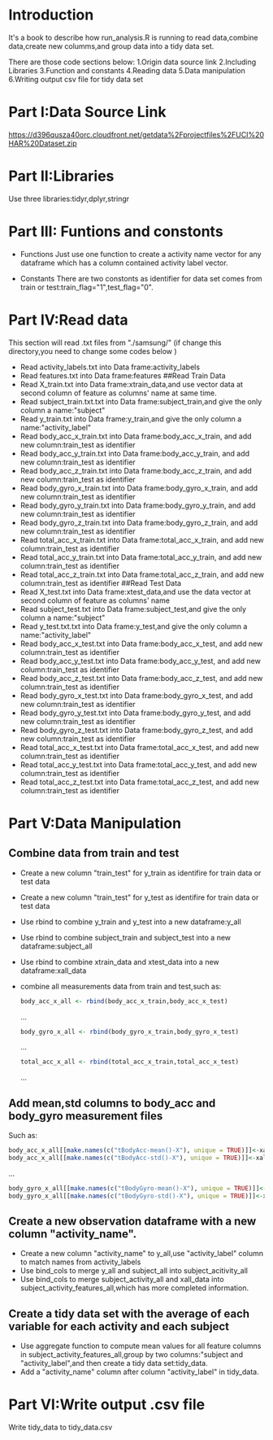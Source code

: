 Introduction
============

It's a book to describe how run\_analysis.R is running to read data,combine data,create new columms,and group data into a tidy data set.

There are those code sections below: 1.Origin data source link 2.Including Libraries 3.Function and constants 4.Reading data 5.Data manipulation 6.Writing output csv file for tidy data set

Part I:Data Source Link
=======================

<https://d396qusza40orc.cloudfront.net/getdata%2Fprojectfiles%2FUCI%20HAR%20Dataset.zip>

Part II:Libraries
=================

Use three libraries:tidyr,dplyr,stringr

Part III: Funtions and constonts
================================

-   Functions Just use one function to create a activity name vector for any dataframe which has a column contained activity label vector.

-   Constants There are two constonts as identifier for data set comes from train or test:train\_flag="1",test\_flag="0".

Part IV:Read data
=================

This section will read .txt files from "./samsung/" (if change this directory,you need to change some codes below )

-   Read activity\_labels.txt into Data frame:activity\_labels
-   Read features.txt into Data frame:features \#\#Read Train Data
-   Read X\_train.txt into Data frame:xtrain\_data,and use vector data at second column of feature as columns' name at same time.
-   Read subject\_train.txt.txt into Data frame:subject\_train,and give the only column a name:"subject"
-   Read y\_train.txt into Data frame:y\_train,and give the only column a name:"activity\_label"
-   Read body\_acc\_x\_train.txt into Data frame:body\_acc\_x\_train, and add new column:train\_test as identifier
-   Read body\_acc\_y\_train.txt into Data frame:body\_acc\_y\_train, and add new column:train\_test as identifier
-   Read body\_acc\_z\_train.txt into Data frame:body\_acc\_z\_train, and add new column:train\_test as identifier
-   Read body\_gyro\_x\_train.txt into Data frame:body\_gyro\_x\_train, and add new column:train\_test as identifier
-   Read body\_gyro\_y\_train.txt into Data frame:body\_gyro\_y\_train, and add new column:train\_test as identifier
-   Read body\_gyro\_z\_train.txt into Data frame:body\_gyro\_z\_train, and add new column:train\_test as identifier
-   Read total\_acc\_x\_train.txt into Data frame:total\_acc\_x\_train, and add new column:train\_test as identifier
-   Read total\_acc\_y\_train.txt into Data frame:total\_acc\_y\_train, and add new column:train\_test as identifier
-   Read total\_acc\_z\_train.txt into Data frame:total\_acc\_z\_train, and add new column:train\_test as identifier \#\#Read Test Data
-   Read X\_test.txt into Data frame:xtest\_data,and use the data vector at second column of feature as columns' name
-   Read subject\_test.txt into Data frame:subject\_test,and give the only column a name:"subject"
-   Read y\_test.txt.txt into Data frame:y\_test,and give the only column a name:"activity\_label"
-   Read body\_acc\_x\_test.txt into Data frame:body\_acc\_x\_test, and add new column:train\_test as identifier
-   Read body\_acc\_y\_test.txt into Data frame:body\_acc\_y\_test, and add new column:train\_test as identifier
-   Read body\_acc\_z\_test.txt into Data frame:body\_acc\_z\_test, and add new column:train\_test as identifier
-   Read body\_gyro\_x\_test.txt into Data frame:body\_gyro\_x\_test, and add new column:train\_test as identifier
-   Read body\_gyro\_y\_test.txt into Data frame:body\_gyro\_y\_test, and add new column:train\_test as identifier
-   Read body\_gyro\_z\_test.txt into Data frame:body\_gyro\_z\_test, and add new column:train\_test as identifier
-   Read total\_acc\_x\_test.txt into Data frame:total\_acc\_x\_test, and add new column:train\_test as identifier
-   Read total\_acc\_y\_test.txt into Data frame:total\_acc\_y\_test, and add new column:train\_test as identifier
-   Read total\_acc\_z\_test.txt into Data frame:total\_acc\_z\_test, and add new column:train\_test as identifier

Part V:Data Manipulation
========================

Combine data from train and test
--------------------------------

-   Create a new column "train\_test" for y\_train as identifire for train data or test data
-   Create a new column "train\_test" for y\_test as identifire for train data or test data
-   Use rbind to combine y\_train and y\_test into a new dataframe:y\_all

-   Use rbind to combine subject\_train and subject\_test into a new dataframe:subject\_all

-   Use rbind to combine xtrain\_data and xtest\_data into a new dataframe:xall\_data

-   combine all measurements data from train and test,such as:

    ``` r
    body_acc_x_all <- rbind(body_acc_x_train,body_acc_x_test)
    ```

    ...

    ``` r
    body_gyro_x_all <- rbind(body_gyro_x_train,body_gyro_x_test)
    ```

    ...

    ``` r
    total_acc_x_all <- rbind(total_acc_x_train,total_acc_x_test)
    ```

    ...

Add mean,std columns to body\_acc and body\_gyro measurement files
------------------------------------------------------------------

Such as:

``` r
body_acc_x_all[[make.names(c("tBodyAcc-mean()-X"), unique = TRUE)]]<-xall_data$tBodyAcc.mean...X
body_acc_x_all[[make.names(c("tBodyAcc-std()-X"), unique = TRUE)]]<-xall_data$tBodyAcc.std...X
```

...

``` r
body_gyro_x_all[[make.names(c("tBodyGyro-mean()-X"), unique = TRUE)]]<-xall_data$tBodyGyro.mean...X
body_gyro_x_all[[make.names(c("tBodyGyro-std()-X"), unique = TRUE)]]<-xall_data$tBodyGyro.std...X
```

Create a new observation dataframe with a new column "activity\_name".
----------------------------------------------------------------------

-   Create a new column "activity\_name" to y\_all,use "activity\_label" column to match names from activity\_labels
-   Use bind\_cols to merge y\_all and subject\_all into subject\_acitivity\_all
-   Use bind\_cols to merge subject\_activity\_all and xall\_data into subject\_activity\_features\_all,which has more completed information.

Create a tidy data set with the average of each variable for each activity and each subject
-------------------------------------------------------------------------------------------

-   Use aggregate function to compute mean values for all feature columns in subject\_activity\_features\_all,group by two columns:"subject and "activity\_label",and then create a tidy data set:tidy\_data.
-   Add a "activity\_name" column after column "activity\_label" in tidy\_data.

Part VI:Write output .csv file
==============================

Write tidy\_data to tidy\_data.csv

